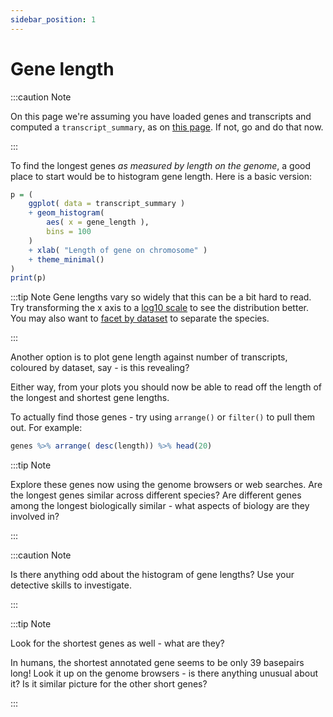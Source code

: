 ```yaml
---
sidebar_position: 1
---
```


# Gene length

:::caution Note

On this page we're assuming you have loaded genes and transcripts and computed a `transcript_summary`, as on [this page](../004_filter_join_merge.md#transcripts-example).  If not, go and do that now.

:::

To find the longest genes *as measured by length on the genome*, a good place to start would be to histogram gene length.  Here is a basic version:

```r
p = (
	ggplot( data = transcript_summary )
	+ geom_histogram(
		aes( x = gene_length ),
		bins = 100
	)
	+ xlab( "Length of gene on chromosome" )
	+ theme_minimal()
)
print(p)
```

:::tip Note
Gene lengths vary so widely that this can be a bit hard to read.  Try transforming the x axis to a [log10 scale](https://ggplot2.tidyverse.org/reference/scale_continuous.html) to see the distribution better.  You may also want to [facet by dataset](https://ggplot2.tidyverse.org/reference/facet_wrap.html) to separate the species.

:::

Another option is to plot gene length against number of transcripts, coloured by dataset, say - is this revealing?

Either way, from your plots you should now be able to read off the length of the longest and shortest gene lengths.  

To actually find those genes - try using `arrange()` or `filter()` to pull them out.  For example:
```r
genes %>% arrange( desc(length)) %>% head(20)
```

:::tip Note

Explore these genes now using the genome browsers or web searches.
Are the longest genes similar across different species?  Are different genes among the longest biologically similar - what aspects of biology are they involved in?

:::

:::caution Note

Is there anything odd about the histogram of gene lengths?  Use your detective skills to investigate.

:::

:::tip Note

Look for the shortest genes as well - what are they?

In humans, the shortest annotated gene seems to be only 39 basepairs long!  Look it up on the genome browsers - is there anything unusual about it?  Is it similar picture for the other short genes?

:::


